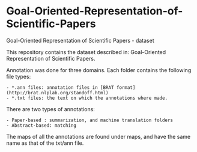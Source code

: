 # Goal-Oriented-Representation-of-Scientific-Papers
Goal-Oriented Representation of Scientific Papers - dataset


This repository contains the dataset described in: Goal-Oriented Representation of Scientific Papers.

Annotation was done for three domains. Each folder contains the following file types:

	- *.ann files: annotation files in [BRAT format](http://brat.nlplab.org/standoff.html)
	- *.txt files: the text on which the annotations where made.
	
There are two types of annotations:

	- Paper-based : summarization, and machine translation folders
	- Abstract-based: matching
	

The maps of all the annotations are found under maps, and have the same name as that of the txt/ann file.

